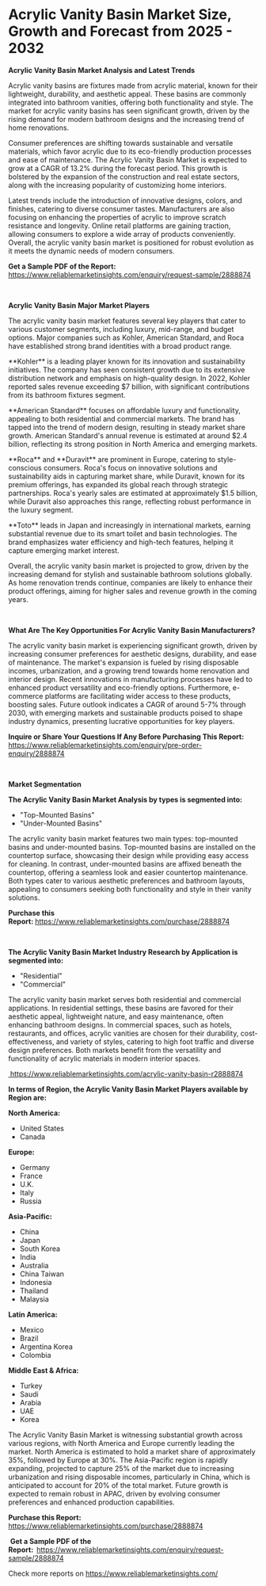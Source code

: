 <p><h1>Acrylic Vanity Basin Market Size, Growth and Forecast from 2025 - 2032</h1></p><p><strong>Acrylic Vanity Basin Market Analysis and Latest Trends</strong></p>
<p><p>Acrylic vanity basins are fixtures made from acrylic material, known for their lightweight, durability, and aesthetic appeal. These basins are commonly integrated into bathroom vanities, offering both functionality and style. The market for acrylic vanity basins has seen significant growth, driven by the rising demand for modern bathroom designs and the increasing trend of home renovations. </p><p>Consumer preferences are shifting towards sustainable and versatile materials, which favor acrylic due to its eco-friendly production processes and ease of maintenance. The Acrylic Vanity Basin Market is expected to grow at a CAGR of 13.2% during the forecast period. This growth is bolstered by the expansion of the construction and real estate sectors, along with the increasing popularity of customizing home interiors.</p><p>Latest trends include the introduction of innovative designs, colors, and finishes, catering to diverse consumer tastes. Manufacturers are also focusing on enhancing the properties of acrylic to improve scratch resistance and longevity. Online retail platforms are gaining traction, allowing consumers to explore a wide array of products conveniently. Overall, the acrylic vanity basin market is positioned for robust evolution as it meets the dynamic needs of modern consumers.</p></p>
<p><strong>Get a Sample PDF of the Report:&nbsp;</strong> <a href="https://www.reliablemarketinsights.com/enquiry/request-sample/2888874?utm_campaign=2102&utm_medium=2&utm_source=Github&utm_content=ia&utm_term=14032025&utm_id=acrylic-vanity-basin">https://www.reliablemarketinsights.com/enquiry/request-sample/2888874</a></p>
<p>&nbsp;</p>
<p><strong>Acrylic Vanity Basin Major Market Players</strong></p>
<p><p>The acrylic vanity basin market features several key players that cater to various customer segments, including luxury, mid-range, and budget options. Major companies such as Kohler, American Standard, and Roca have established strong brand identities with a broad product range.</p><p>**Kohler** is a leading player known for its innovation and sustainability initiatives. The company has seen consistent growth due to its extensive distribution network and emphasis on high-quality design. In 2022, Kohler reported sales revenue exceeding $7 billion, with significant contributions from its bathroom fixtures segment.</p><p>**American Standard** focuses on affordable luxury and functionality, appealing to both residential and commercial markets. The brand has tapped into the trend of modern design, resulting in steady market share growth. American Standard's annual revenue is estimated at around $2.4 billion, reflecting its strong position in North America and emerging markets.</p><p>**Roca** and **Duravit** are prominent in Europe, catering to style-conscious consumers. Roca's focus on innovative solutions and sustainability aids in capturing market share, while Duravit, known for its premium offerings, has expanded its global reach through strategic partnerships. Roca's yearly sales are estimated at approximately $1.5 billion, while Duravit also approaches this range, reflecting robust performance in the luxury segment.</p><p>**Toto** leads in Japan and increasingly in international markets, earning substantial revenue due to its smart toilet and basin technologies. The brand emphasizes water efficiency and high-tech features, helping it capture emerging market interest.</p><p>Overall, the acrylic vanity basin market is projected to grow, driven by the increasing demand for stylish and sustainable bathroom solutions globally. As home renovation trends continue, companies are likely to enhance their product offerings, aiming for higher sales and revenue growth in the coming years.</p></p>
<p>&nbsp;</p>
<p><strong>What Are The Key Opportunities For Acrylic Vanity Basin Manufacturers?</strong></p>
<p><p>The acrylic vanity basin market is experiencing significant growth, driven by increasing consumer preferences for aesthetic designs, durability, and ease of maintenance. The market's expansion is fueled by rising disposable incomes, urbanization, and a growing trend towards home renovation and interior design. Recent innovations in manufacturing processes have led to enhanced product versatility and eco-friendly options. Furthermore, e-commerce platforms are facilitating wider access to these products, boosting sales. Future outlook indicates a CAGR of around 5-7% through 2030, with emerging markets and sustainable products poised to shape industry dynamics, presenting lucrative opportunities for key players.</p></p>
<p><strong>Inquire or Share Your Questions If Any Before Purchasing This Report:</strong> <a href="https://www.reliablemarketinsights.com/enquiry/pre-order-enquiry/2888874?utm_campaign=2102&utm_medium=2&utm_source=Github&utm_content=ia&utm_term=14032025&utm_id=acrylic-vanity-basin">https://www.reliablemarketinsights.com/enquiry/pre-order-enquiry/2888874</a></p>
<p>&nbsp;</p>
<p><strong>Market Segmentation</strong></p>
<p><strong>The Acrylic Vanity Basin Market Analysis by types is segmented into:</strong></p>
<p><ul><li>"Top-Mounted Basins"</li><li>"Under-Mounted Basins"</li></ul></p>
<p><p>The acrylic vanity basin market features two main types: top-mounted basins and under-mounted basins. Top-mounted basins are installed on the countertop surface, showcasing their design while providing easy access for cleaning. In contrast, under-mounted basins are affixed beneath the countertop, offering a seamless look and easier countertop maintenance. Both types cater to various aesthetic preferences and bathroom layouts, appealing to consumers seeking both functionality and style in their vanity solutions.</p></p>
<p><strong>Purchase this Report:&nbsp;</strong><a href="https://www.reliablemarketinsights.com/purchase/2888874?utm_campaign=2102&utm_medium=2&utm_source=Github&utm_content=ia&utm_term=14032025&utm_id=acrylic-vanity-basin">https://www.reliablemarketinsights.com/purchase/2888874</a></p>
<p>&nbsp;</p>
<p><strong>The Acrylic Vanity Basin Market Industry Research by Application is segmented into:</strong></p>
<p><ul><li>"Residential"</li><li>"Commercial"</li></ul></p>
<p><p>The acrylic vanity basin market serves both residential and commercial applications. In residential settings, these basins are favored for their aesthetic appeal, lightweight nature, and easy maintenance, often enhancing bathroom designs. In commercial spaces, such as hotels, restaurants, and offices, acrylic vanities are chosen for their durability, cost-effectiveness, and variety of styles, catering to high foot traffic and diverse design preferences. Both markets benefit from the versatility and functionality of acrylic materials in modern interior spaces.</p></p>
<p><a href="https://www.reliablemarketinsights.com/acrylic-vanity-basin-r2888874?utm_campaign=2102&utm_medium=2&utm_source=Github&utm_content=ia&utm_term=14032025&utm_id=acrylic-vanity-basin">&nbsp;https://www.reliablemarketinsights.com/acrylic-vanity-basin-r2888874</a></p>
<p><strong>In terms of Region, the Acrylic Vanity Basin Market Players available by Region are:</strong></p>
<p>
    <p> <strong> North America: </strong>
        <ul>
            <li>United States</li>
            <li>Canada</li>
        </ul>
        </p> 
    <p> <strong> Europe: </strong>
        <ul>
            <li>Germany</li>
            <li>France</li>
            <li>U.K.</li>
            <li>Italy</li>
            <li>Russia</li>
        </ul>
        </p> 
    <p> <strong> Asia-Pacific: </strong>
        <ul>
            <li>China</li>
            <li>Japan</li>
            <li>South Korea</li>
            <li>India</li>
            <li>Australia</li>
            <li>China Taiwan</li>
            <li>Indonesia</li>
            <li>Thailand</li>
            <li>Malaysia</li>
        </ul>
        </p> 
    <p> <strong> Latin America: </strong>
        <ul>
            <li>Mexico</li>
            <li>Brazil</li>
            <li>Argentina Korea</li>
            <li>Colombia</li>
        </ul>
        </p> 
    <p> <strong> Middle East & Africa: </strong>
        <ul>
            <li>Turkey</li>
            <li>Saudi</li>
            <li>Arabia</li>
            <li>UAE</li>
            <li>Korea</li>
        </ul>
    </p>
    </p>
<p><p>The Acrylic Vanity Basin Market is witnessing substantial growth across various regions, with North America and Europe currently leading the market. North America is estimated to hold a market share of approximately 35%, followed by Europe at 30%. The Asia-Pacific region is rapidly expanding, projected to capture 25% of the market due to increasing urbanization and rising disposable incomes, particularly in China, which is anticipated to account for 20% of the total market. Future growth is expected to remain robust in APAC, driven by evolving consumer preferences and enhanced production capabilities.</p></p>
<p><strong>Purchase this Report: </strong><a href="https://www.reliablemarketinsights.com/purchase/2888874?utm_campaign=2102&utm_medium=2&utm_source=Github&utm_content=ia&utm_term=14032025&utm_id=acrylic-vanity-basin">https://www.reliablemarketinsights.com/purchase/2888874</a></p>
<p>&nbsp;<strong>Get a Sample PDF of the Report:&nbsp;&nbsp;</strong><a href="https://www.reliablemarketinsights.com/enquiry/request-sample/2888874?utm_campaign=2102&utm_medium=2&utm_source=Github&utm_content=ia&utm_term=14032025&utm_id=acrylic-vanity-basin">https://www.reliablemarketinsights.com/enquiry/request-sample/2888874</a></p>
<p><strong></strong></p>
<p>Check more reports on <a href="https://www.reliablemarketinsights.com/?utm_campaign=2102&utm_medium=2&utm_source=Github&utm_content=ia&utm_term=14032025&utm_id=acrylic-vanity-basin">https://www.reliablemarketinsights.com/</a></p>